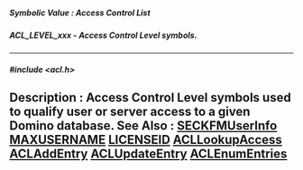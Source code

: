 ##### Symbolic Value : Access Control List
##### ACL_LEVEL_xxx - Access Control Level symbols.
---
##### #include <acl.h>
**Description :**
Access Control Level symbols used to qualify user or server access to a given 
Domino database.
**See Also :**
[SECKFMUserInfo](D:/md_files/SECKFMUserInfo.md)
[MAXUSERNAME](D:/md_files/MAXUSERNAME.md)
[LICENSEID](D:/md_files/LICENSEID.md)
[ACLLookupAccess](D:/md_files/ACLLookupAccess.md)
[ACLAddEntry](D:/md_files/ACLAddEntry.md)
[ACLUpdateEntry](D:/md_files/ACLUpdateEntry.md)
[ACLEnumEntries](D:/md_files/ACLEnumEntries.md)
---
